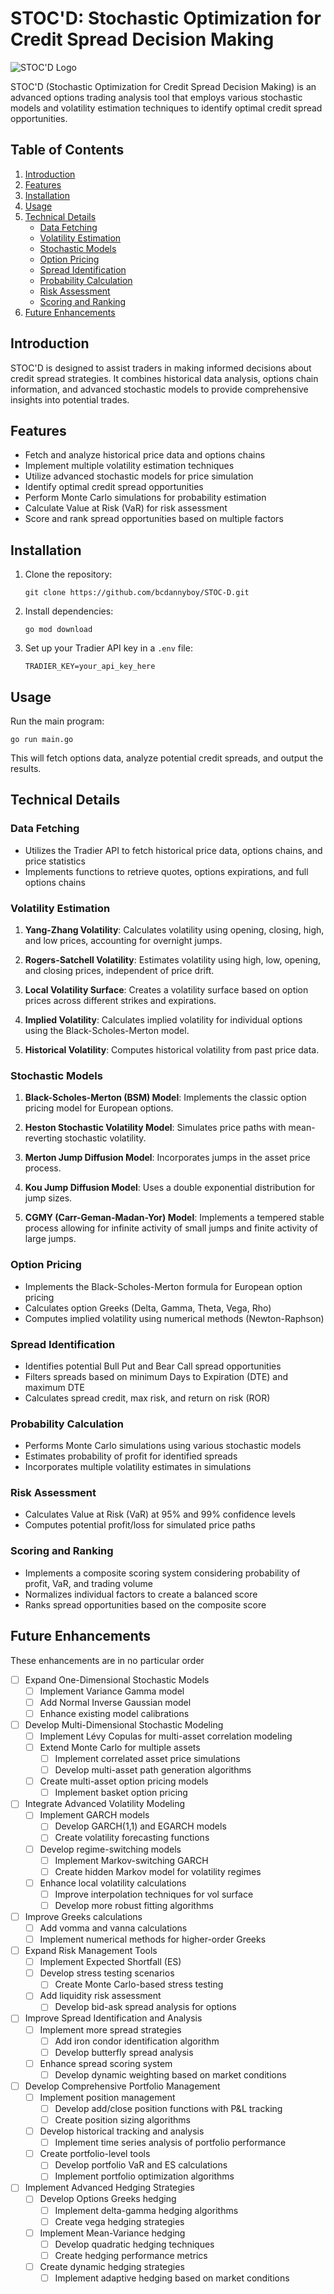 # STOC'D: Stochastic Optimization for Credit Spread Decision Making

![STOC'D Logo](./stocd.webp)

STOC'D (Stochastic Optimization for Credit Spread Decision Making) is an advanced options trading analysis tool that employs various stochastic models and volatility estimation techniques to identify optimal credit spread opportunities.

## Table of Contents

1. [Introduction](#introduction)
2. [Features](#features)
3. [Installation](#installation)
4. [Usage](#usage)
5. [Technical Details](#technical-details)
   - [Data Fetching](#data-fetching)
   - [Volatility Estimation](#volatility-estimation)
   - [Stochastic Models](#stochastic-models)
   - [Option Pricing](#option-pricing)
   - [Spread Identification](#spread-identification)
   - [Probability Calculation](#probability-calculation)
   - [Risk Assessment](#risk-assessment)
   - [Scoring and Ranking](#scoring-and-ranking)
6. [Future Enhancements](#future-enhancements)

## Introduction

STOC'D is designed to assist traders in making informed decisions about credit spread strategies. It combines historical data analysis, options chain information, and advanced stochastic models to provide comprehensive insights into potential trades.

## Features

- Fetch and analyze historical price data and options chains
- Implement multiple volatility estimation techniques
- Utilize advanced stochastic models for price simulation
- Identify optimal credit spread opportunities
- Perform Monte Carlo simulations for probability estimation
- Calculate Value at Risk (VaR) for risk assessment
- Score and rank spread opportunities based on multiple factors

## Installation

1. Clone the repository:
   ```
   git clone https://github.com/bcdannyboy/STOC-D.git
   ```

2. Install dependencies:
   ```
   go mod download
   ```

3. Set up your Tradier API key in a `.env` file:
   ```
   TRADIER_KEY=your_api_key_here
   ```

## Usage

Run the main program:

```
go run main.go
```

This will fetch options data, analyze potential credit spreads, and output the results.

## Technical Details

### Data Fetching

- Utilizes the Tradier API to fetch historical price data, options chains, and price statistics
- Implements functions to retrieve quotes, options expirations, and full options chains

### Volatility Estimation

1. **Yang-Zhang Volatility**: Calculates volatility using opening, closing, high, and low prices, accounting for overnight jumps.

2. **Rogers-Satchell Volatility**: Estimates volatility using high, low, opening, and closing prices, independent of price drift.

3. **Local Volatility Surface**: Creates a volatility surface based on option prices across different strikes and expirations.

4. **Implied Volatility**: Calculates implied volatility for individual options using the Black-Scholes-Merton model.

5. **Historical Volatility**: Computes historical volatility from past price data.

### Stochastic Models

1. **Black-Scholes-Merton (BSM) Model**: Implements the classic option pricing model for European options.

2. **Heston Stochastic Volatility Model**: Simulates price paths with mean-reverting stochastic volatility.

3. **Merton Jump Diffusion Model**: Incorporates jumps in the asset price process.

4. **Kou Jump Diffusion Model**: Uses a double exponential distribution for jump sizes.

5. **CGMY (Carr-Geman-Madan-Yor) Model**: Implements a tempered stable process allowing for infinite activity of small jumps and finite activity of large jumps.

### Option Pricing

- Implements the Black-Scholes-Merton formula for European option pricing
- Calculates option Greeks (Delta, Gamma, Theta, Vega, Rho)
- Computes implied volatility using numerical methods (Newton-Raphson)

### Spread Identification

- Identifies potential Bull Put and Bear Call spread opportunities
- Filters spreads based on minimum Days to Expiration (DTE) and maximum DTE
- Calculates spread credit, max risk, and return on risk (ROR)

### Probability Calculation

- Performs Monte Carlo simulations using various stochastic models
- Estimates probability of profit for identified spreads
- Incorporates multiple volatility estimates in simulations

### Risk Assessment

- Calculates Value at Risk (VaR) at 95% and 99% confidence levels
- Computes potential profit/loss for simulated price paths

### Scoring and Ranking

- Implements a composite scoring system considering probability of profit, VaR, and trading volume
- Normalizes individual factors to create a balanced score
- Ranks spread opportunities based on the composite score

## Future Enhancements

These enhancements are in no particular order

- [ ] Expand One-Dimensional Stochastic Models
  - [ ] Implement Variance Gamma model
  - [ ] Add Normal Inverse Gaussian model
  - [ ] Enhance existing model calibrations

- [ ] Develop Multi-Dimensional Stochastic Modeling
  - [ ] Implement Lévy Copulas for multi-asset correlation modeling
  - [ ] Extend Monte Carlo for multiple assets
    - [ ] Implement correlated asset price simulations
    - [ ] Develop multi-asset path generation algorithms
  - [ ] Create multi-asset option pricing models
    - [ ] Implement basket option pricing

- [ ] Integrate Advanced Volatility Modeling
  - [ ] Implement GARCH models
    - [ ] Develop GARCH(1,1) and EGARCH models
    - [ ] Create volatility forecasting functions
  - [ ] Develop regime-switching models
    - [ ] Implement Markov-switching GARCH
    - [ ] Create hidden Markov model for volatility regimes
  - [ ] Enhance local volatility calculations
    - [ ] Improve interpolation techniques for vol surface
    - [ ] Develop more robust fitting algorithms

- [ ] Improve Greeks calculations
  - [ ] Add vomma and vanna calculations
  - [ ] Implement numerical methods for higher-order Greeks

- [ ] Expand Risk Management Tools
  - [ ] Implement Expected Shortfall (ES)
  - [ ] Develop stress testing scenarios
    - [ ] Create Monte Carlo-based stress testing
  - [ ] Add liquidity risk assessment
    - [ ] Develop bid-ask spread analysis for options

- [ ] Improve Spread Identification and Analysis
  - [ ] Implement more spread strategies
    - [ ] Add iron condor identification algorithm
    - [ ] Develop butterfly spread analysis
  - [ ] Enhance spread scoring system
    - [ ] Develop dynamic weighting based on market conditions

- [ ] Develop Comprehensive Portfolio Management
  - [ ] Implement position management
    - [ ] Develop add/close position functions with P&L tracking
    - [ ] Create position sizing algorithms
  - [ ] Develop historical tracking and analysis
    - [ ] Implement time series analysis of portfolio performance
  - [ ] Create portfolio-level tools
    - [ ] Develop portfolio VaR and ES calculations
    - [ ] Implement portfolio optimization algorithms

- [ ] Implement Advanced Hedging Strategies
  - [ ] Develop Options Greeks hedging
    - [ ] Implement delta-gamma hedging algorithms
    - [ ] Create vega hedging strategies
  - [ ] Implement Mean-Variance hedging
    - [ ] Develop quadratic hedging techniques
    - [ ] Create hedging performance metrics
  - [ ] Create dynamic hedging strategies
    - [ ] Implement adaptive hedging based on market conditions
